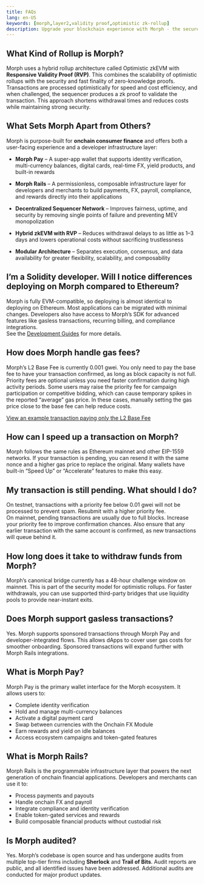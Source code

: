 ```yaml
---
title: FAQs
lang: en-US
keywords: [morph,layer2,validity proof,optimistic zk-rollup]
description: Upgrade your blockchain experience with Morph - the secure decentralized, cost0efficient, and high-performing optimistic zk-rollup solution. Try it now!
---
```


## What Kind of Rollup is Morph?

Morph uses a hybrid rollup architecture called Optimistic zkEVM with **Responsive Validity Proof (RVP)**. This combines the scalability of optimistic rollups with the security and fast finality of zero-knowledge proofs. Transactions are processed optimistically for speed and cost efficiency, and when challenged, the sequencer produces a zk proof to validate the transaction. This approach shortens withdrawal times and reduces costs while maintaining strong security.

## What Sets Morph Apart from Others?

Morph is purpose-built for **onchain consumer finance** and offers both a user-facing experience and a developer infrastructure layer:

- **Morph Pay** – A super-app wallet that supports identity verification, multi-currency balances, digital cards, real-time FX, yield products, and built-in rewards


- **Morph Rails** – A permissionless, composable infrastructure layer for developers and merchants to build payments, FX, payroll, compliance, and rewards directly into their applications


- **Decentralized Sequencer Network** – Improves fairness, uptime, and security by removing single points of failure and preventing MEV monopolization


- **Hybrid zkEVM with RVP** – Reduces withdrawal delays to as little as 1–3 days and lowers operational costs without sacrificing trustlessness


- **Modular Architecture** – Separates execution, consensus, and data availability for greater flexibility, scalability, and composability


## I’m a Solidity developer. Will I notice differences deploying on Morph compared to Ethereum?

Morph is fully EVM-compatible, so deploying is almost identical to deploying on Ethereum. Most applications can be migrated with minimal changes. Developers also have access to Morph’s SDK for advanced features like gasless transactions, recurring billing, and compliance integrations.  
See the [Development Guides](../build-on-morph/build-on-morph/2-development-setup.md) for more details.

## How does Morph handle gas fees?

Morph’s L2 Base Fee is currently 0.001 gwei. You only need to pay the base fee to have your transaction confirmed, as long as block capacity is not full. Priority fees are optional unless you need faster confirmation during high activity periods. Some users may raise the priority fee for campaign participation or competitive bidding, which can cause temporary spikes in the reported “average” gas price. In these cases, manually setting the gas price close to the base fee can help reduce costs.  

[View an example transaction paying only the L2 Base Fee](https://explorer.morphl2.io/tx/0x5968aa54ca3072f56ee3d26602f4e8104d1239a7b1cef6847e0306f81881bf50)

## How can I speed up a transaction on Morph?

Morph follows the same rules as Ethereum mainnet and other EIP-1559 networks. If your transaction is pending, you can resend it with the same nonce and a higher gas price to replace the original. Many wallets have built-in “Speed Up” or “Accelerate” features to make this easy.


## My transaction is still pending. What should I do?

On testnet, transactions with a priority fee below 0.01 gwei will not be processed to prevent spam. Resubmit with a higher priority fee.  
 On mainnet, pending transactions are usually due to full blocks. Increase your priority fee to improve confirmation chances. Also ensure that any earlier transaction with the same account is confirmed, as new transactions will queue behind it.  

## How long does it take to withdraw funds from Morph?

Morph’s canonical bridge currently has a 48-hour challenge window on mainnet. This is part of the security model for optimistic rollups. For faster withdrawals, you can use supported third-party bridges that use liquidity pools to provide near-instant exits.


## Does Morph support gasless transactions?

Yes. Morph supports sponsored transactions through Morph Pay and developer-integrated flows. This allows dApps to cover user gas costs for smoother onboarding. Sponsored transactions will expand further with Morph Rails integrations.

## What is Morph Pay?

Morph Pay is the primary wallet interface for the Morph ecosystem. It allows users to:  
- Complete identity verification
- Hold and manage multi-currency balances
- Activate a digital payment card
- Swap between currencies with the Onchain FX Module
- Earn rewards and yield on idle balances
- Access ecosystem campaigns and token-gated features

## What is Morph Rails?

Morph Rails is the programmable infrastructure layer that powers the next generation of onchain financial applications. Developers and merchants can use it to:  
- Process payments and payouts
- Handle onchain FX and payroll
- Integrate compliance and identity verification
- Enable token-gated services and rewards
- Build composable financial products without custodial risk

## Is Morph audited?

Yes. Morph’s codebase is open source and has undergone audits from multiple top-tier firms including **Sherlock** and **Trail of Bits**. Audit reports are public, and all identified issues have been addressed. Additional audits are conducted for major product updates.
